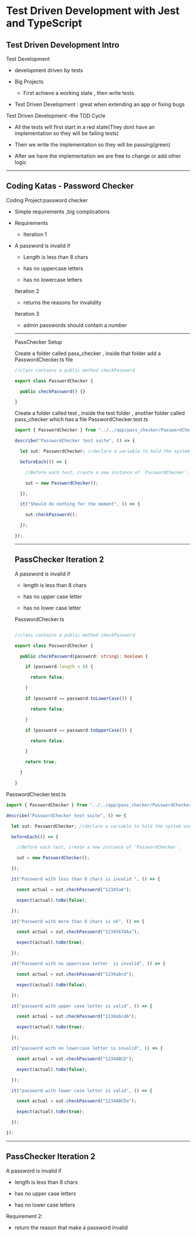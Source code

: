 # Test Driven Development with Jest and TypeScript

## Test Driven Development Intro

Test Development 

- development driven by tests

- Big Projects
  
  - First achieve a working state , then write tests

- Test Driven Development : great when extending an app or fixing bugs

Test Driven Development -the TDD Cycle 

- All the tests will first start in a red state(They dont have an implementation so they will be failing tests)

- Then we write the implementation so they will be passing(green)

- After we have the implementation we are free to change or add other logic 

---

## Coding Katas - Password Checker

Coding Project:password checker 

- Simple requirements ,big complications

- Requirements 
  
  - Iteration 1

- A password is invalid if 
  
  - Length is less than 8 chars
  
  - has no uppercase letters
  
  - has no lowercase letters
  
  Iteration 2 
  
  - returns the reasons for invalidity
  
  Iteration 3
  
  - admin passwords should contain a number
  
  ---
  
  PassChecker Setup 
  
  Create  a folder called pass_checker , inside that folder add a PasswordChecker.ts file 
  
  ```ts
  //class contains a public method checkPassword
  
  export class PasswordChecker {
  
    public checkPassword() {}
  
  }
  
  ```
  
  
  
  Create a folder called test , inside the test folder , another folder called pass_checker which has a file PasswordChecker.test.ts
  
  ```ts
  import { PasswordChecker } from "../../app/pass_checker/PasswordChecker";
  
  describe("PasswordChecker test suite", () => {
  
    let sut: PasswordChecker; //declare a variable to hold the system under test(SUT)
  
    beforeEach(() => {
  
      //Before each test, create a new instance of `PasswordChecker`.
  
      sut = new PasswordChecker();
  
    });
  
    it("Should do nothing for the moment", () => {
  
      sut.checkPassword();
  
    });
  
  });
  
  ```
  
  ---
  
  ## PassChecker Iteration 2
  
  A password is invalid if 
  
  - length is less than 8 chars
  
  - has no upper case letter
  
  - has no lower case letter 
  
  PasswordChecker.ts
  
  ```ts
  
  //class contains a public method checkPassword
  
  export class PasswordChecker {
  
    public checkPassword(password: string): boolean {
  
      if (password.length < 8) {
  
        return false;
  
      }
  
      if (password == password.toLowerCase()) {
  
        return false;
  
      }
  
      if (password == password.toUpperCase()) {
  
        return false;
  
      }
  
      return true;
  
    }
  
  }
  
  ```

PasswordChecker.test.ts

```ts
import { PasswordChecker } from "../../app/pass_checker/PasswordChecker";

describe("PasswordChecker test suite", () => {

  let sut: PasswordChecker; //declare a variable to hold the system under test(SUT)

  beforeEach(() => {

    //Before each test, create a new instance of `PasswordChecker`.

    sut = new PasswordChecker();

  });

  it("Password with less than 8 chars is invalid ", () => {

    const actual = sut.checkPassword("12345aA");

    expect(actual).toBe(false);

  });

  it("Password with more than 8 chars is ok", () => {

    const actual = sut.checkPassword("12345678Aa");

    expect(actual).toBe(true);

  });

  it("Password with no uppercase letter  is invalid", () => {

    const actual = sut.checkPassword("1234abcd");

    expect(actual).toBe(false);

  });

  it("password with upper case letter is valid", () => {

    const actual = sut.checkPassword("1234abcdA");

    expect(actual).toBe(true);

  });

  it("password with no lowercase letter is invalid", () => {

    const actual = sut.checkPassword("1234ABCD");

    expect(actual).toBe(false);

  });

  it("password with lower case letter is valid", () => {

    const actual = sut.checkPassword("1234ABCDa");

    expect(actual).toBe(true);

  });

});

```

---

## PassChecker Iteration 2

 A password is invalid if 

- length is less than 8 chars

- has no upper case letters

- has no lower case letters

Requirement 2:

- return the reason that make a password invalid
